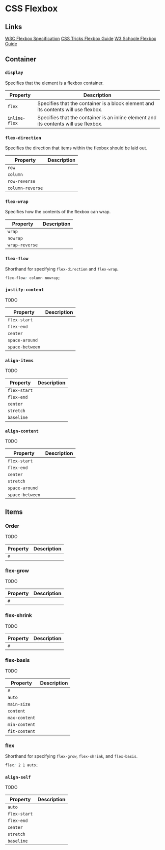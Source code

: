 # CSS Flexbox

## Links

[W3C Flexbox Specification](https://www.w3.org/TR/css-flexbox-1/)
[CSS Tricks Flexbox Guide](https://css-tricks.com/snippets/css/a-guide-to-flexbox/)
[W3 Schoole Flexbox Guide](https://www.w3schools.com/css/css3_flexbox.asp)


## Container

### `display`

Specifies that the element is a flexbox container.

| Property      | Description                                                                          |
| ------------- | ------------------------------------------------------------------------------------ |
| `flex`        | Specifies that the container is a block element and its contents will use flexbox.   |
| `inline-flex` | Specifies that the container is an inline element and its contents will use flexbox. |

### `flex-direction`

Specifies the direction that items within the flexbox should be laid out.

| Property         | Description                                                                          |
| ---------------- | ------------------------------------------------------------------------------------ |
| `row`            |  |
| `column`         |  |
| `row-reverse`    |  |
| `column-reverse` |  |

### `flex-wrap`

Specifies how the contents of the flexbox can wrap.

| Property       | Description                                                                          |
| -------------- | ------------------------------------------------------------------------------------ |
| `wrap`         |  |
| `nowrap`       |  |
| `wrap-reverse` |  |

### `flex-flow`

Shorthand for specifying `flex-direction` and `flex-wrap`.

``` css
flex-flow: column nowrap;
```


### `justify-content`

TODO

| Property        | Description                                                                          |
| --------------- | ------------------------------------------------------------------------------------ |
| `flex-start`    |  |
| `flex-end`      |  |
| `center`        |  |
| `space-around`  |  |
| `space-between` |  |

### `align-items`

TODO

| Property     | Description                                                                          |
| ------------ | ------------------------------------------------------------------------------------ |
| `flex-start` |  |
| `flex-end`   |  |
| `center`     |  |
| `stretch`    |  |
| `baseline`   |  |

### `align-content`

TODO

| Property        | Description                                                                          |
| --------------- | ------------------------------------------------------------------------------------ |
| `flex-start`    |  |
| `flex-end`      |  |
| `center`        |  |
| `stretch`       |  |
| `space-around`  |  |
| `space-between` |  |

## Items

### Order

TODO

| Property | Description                                                                          |
| -------- | ------------------------------------------------------------------------------------ |
| `#`      |  |

### flex-grow

TODO

| Property | Description                                                                          |
| -------- | ------------------------------------------------------------------------------------ |
| `#`      |  |

### flex-shrink

TODO

| Property | Description                                                                          |
| -------- | ------------------------------------------------------------------------------------ |
| `#`      |  |

### flex-basis

TODO

| Property      | Description                                                                          |
| ------------- | ------------------------------------------------------------------------------------ |
| `#`           |  |
| `auto`        |  |
| `main-size`   |  |
| `content`     |  |
| `max-content` |  |
| `min-content` |  |
| `fit-content` |  |

### flex

Shorthand for specifying `flex-grow`, `flex-shrink`, and `flex-basis`.

``` css
flex: 2 1 auto;
```

### `align-self`

TODO

| Property     | Description                                                                          |
| ------------ | ------------------------------------------------------------------------------------ |
| `auto`       |  |
| `flex-start` |  |
| `flex-end`   |  |
| `center`     |  |
| `stretch`    |  |
| `baseline`   |  |
